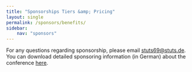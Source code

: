 ```yaml
---
title: "Sponsorships Tiers &amp; Pricing"
layout: single
permalink: /sponsors/benefits/
sidebar: 
    nav: "sponsors"
---
```


For any questions regarding sponsorship, please email [stuts69@stuts.de](mailto:stuts69@stuts.de). You can download detailed sponsoring information (in German) about the conference [here](https://69.stuts.de/downloads/sponso-text.pdf).



